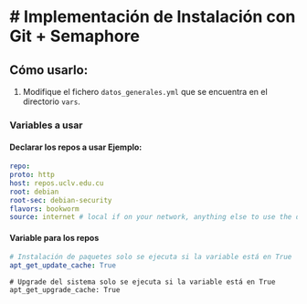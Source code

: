 # # Implementación de Instalación con Git + Semaphore

## Cómo usarlo:

1. Modifique el fichero `datos_generales.yml` que se encuentra en el directorio `vars`.

### Variables a usar

#### Declarar los repos a usar Ejemplo:

```yaml
repo:
proto: http
host: repos.uclv.edu.cu
root: debian
root-sec: debian-security
flavors: bookworm
source: internet # local if on your network, anything else to use the default ones.
```

#### Variable para los repos

```yaml
# Instalación de paquetes solo se ejecuta si la variable está en True
apt_get_update_cache: True
```
```iniyaml
# Upgrade del sistema solo se ejecuta si la variable está en True
apt_get_upgrade_cache: True
```